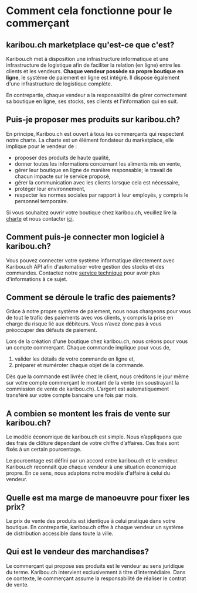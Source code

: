 
# Comment cela fonctionne pour le commerçant

## karibou.ch marketplace qu'est-ce que c'est?

Karibou.ch met à disposition une infrastructure informatique et une infrastructure de logistique afin de faciliter la relation (en ligne) entre les clients et les vendeurs. <b>Chaque vendeur possède sa propre boutique en ligne</b>, le système de paiement en ligne est intégré. Il dispose également d'une infrastructure de logistique complète.

En contrepartie, chaque vendeur a la responsabilité de gérer correctement sa boutique en ligne, ses stocks, ses clients et l'information qui en suit.

## Puis-je proposer mes produits sur karibou.ch?
En principe, Karibou.ch est ouvert à tous les commerçants qui respectent notre charte. La charte est un élément fondateur du marketplace, elle implique pour le vendeur de :

* proposer des produits de haute qualité,
* donner toutes les informations concernant les aliments mis en vente,
* gérer leur boutique en ligne de manière responsable; le travail de chacun impacte sur le service proposé,
* gérer la communication avec les clients lorsque cela est nécessaire,
* protéger leur environnement,
* respecter les normes sociales par rapport à leur employés, y compris le personnel temporaire.

Si vous souhaitez ouvrir votre boutique chez karibou.ch, veuillez lire la [charte](https://karibou.ch/store/artamis/content/la-charte) et nous contacter <a class="link" href="mailto:hello@karibou.ch">ici</a>.

## Comment puis-je connecter mon logiciel à karibou.ch?

Vous pouvez connecter votre système informatique directement avec Karibou.ch API afin d'automatiser votre gestion des stocks et des commandes. Contactez notre <a class="link" href="mailto:hello@karibou.ch">service technique</a> pour avoir plus d'informations à ce sujet.

## Comment se déroule le trafic des paiements?

Grâce à notre propre système de paiement, nous nous chargeons pour vous de tout le trafic des paiements avec vos clients, y compris la prise en charge du risque lié aux débiteurs. Vous n’avez donc pas à vous préoccuper des défauts de paiement.

Lors de la création d'une boutique chez karibou.ch, nous créons pour vous un compte commerçant. Chaque commande implique pour vous de,

1. valider les détails de votre commande en ligne et,
2. préparer et numéroter chaque objet de la commande.
   
Dès que la commande est livrée chez le client, nous créditons le jour même sur votre compte commerçant le montant de la vente (en soustrayant la commission de vente de karibou.ch). L’argent est automatiquement transféré sur votre compte bancaire une fois par mois.

## A combien se montent les frais de vente sur karibou.ch?

Le modèle économique de karibou.ch est simple. Nous n’appliquons que des frais de clôture dépendant de votre chiffre d’affaires. Ces frais sont fixés à un certain pourcentage.

Le pourcentage est défini par un accord entre karibou.ch et le vendeur. Karibou.ch reconnaît que chaque vendeur à une situation économique propre. En ce sens, nous adaptons notre modèle d'affaire à celui du vendeur.

## Quelle est ma marge de manoeuvre pour fixer les prix?

Le prix de vente des produits est identique à celui pratiqué dans votre boutique. En contrepartie, karibou.ch offre à chaque vendeur un système de distribution accessible dans toute la ville. 

## Qui est le vendeur des marchandises?

Le commerçant qui propose ses produits est le vendeur au sens juridique du terme. Karibou.ch intervient exclusivement à titre d’intermédiaire. Dans ce contexte, le commerçant assume la responsabilité de réaliser le contrat de vente.

